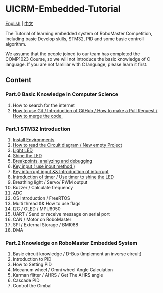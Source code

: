 # UICRM-Embedded-Tutorial

[English](README.md) | [中文](README_zh.md)

The Tutorial of learning embedded system of RoboMaster Competition, including basic Develop skills, STM32, PID and some basic controll algorithm.

We assume that the people joined to our team has completed the COMP1023 Course, so we will not introduce the basic knowledge of C language. If you are not familiar with C language, please learn it first.

## Content

### Part.0 Basic Knowledge in Computer Science

1. How to search for the internet
2. [How to use Git / Introduction of GitHub / How to make a Pull Request / How to merge the code.](Part.0/2.How_to_use_git/README.md)

### Part.1 STM32 Introduction

1. [Install Environments](Part.1/1.Install_Environments/README.md)
2. [How to read the Circuit diagram / New empty Project](Part.1/2.New_Empty_Project/README.md)
3. [Light LED](Part.1/3.Light_LED/README.md)
4. [Shine the LED](Part.1/4.Shine_LED/README.md)
5. [Breakpoints, analyzing and debugging](Part.1/5.BreakPoint/README.md)
6. [Key input ( use inout method )](Part.1/6.Key_Input/README.md)
7. [Key inturrupt input && Introduction of inturrupt](Part.1/7.Key_Inturrupt/README.md)
8. [Introduction of timer / Use timer to shine the LED](Part.1/8.Timer/README.md)
9. Breathing light / Servo/ PWM output
10. Buzzer / Calculate frequency
11. ADC
12. OS Introduction / FreeRTOS
13. Multi thread && How to use flags
14. I2C / OLED / MPU6050
15. UART / Send or receive message on serial port
16. CAN / Motor on RoboMaster
17. SPI / External Storage / BMI088
18. DMA

### Part.2 Knowledge on RoboMaster Embedded System

1. Basic circuit knowledge / D-Bus (Implement an inverse circuit)
2. Introduction to PID
3. How to Setting PID
4. Mecanum wheel / Omni wheel Angle Calculation
5. Karman flitter / AHRS / Get The AHRS angle
6. Cascade PID
7. Control the Gimbal
